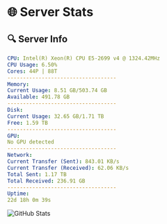 # 🌐 Server Stats
## 🔍 Server Info
```yaml
CPU: Intel(R) Xeon(R) CPU E5-2699 v4 @ 1324.42MHz
CPU Usage: 6.50%
Cores: 44P | 88T
-----------------------------------
Memory:
Current Usage: 8.51 GB/503.74 GB
Available: 491.78 GB
-----------------------------------
Disk:
Current Usage: 32.65 GB/1.71 TB
Free: 1.59 TB
-----------------------------------
GPU:
No GPU detected
-----------------------------------
Network:
Current Transfer (Sent): 843.01 KB/s
Current Transfer (Received): 62.06 KB/s
Total Sent: 1.17 TB
Total Received: 236.91 GB
-----------------------------------
Uptime:
22d 18h 0m 39s
```
![GitHub Stats](https://img.shields.io/badge/Updated-2025-05-12_11:09:27-blue)
